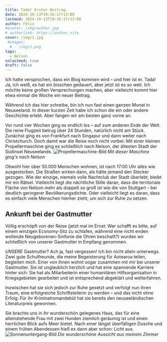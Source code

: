 ```yaml
---
title: Tada! Erster Beitrag.
date: 2024-10-13T19:16:17+13:00
lastmod: 2024-10-13T19:16:17+13:00
author: Felix
#avatar: /img/author.jpg
# authorlink: https://author.site
cover: /img/1.jpg
 #images:
  # - /img/1.png
tags:
  - Nelson
nolastmod: true
draft: false
---
```


Ich hatte versprochen, dass ein Blog kommen wird – und hier ist er. Tada! Ja, ich weiß, es hat ein bisschen gedauert, aber jetzt ist es so weit. Ich möchte keine großen Versprechungen machen, aber vielleicht kommt hier etwa einmal die Woche ein neuer Beitrag.

<!--more-->

Während ich das hier schreibe, bin ich nun fast einen ganzen Monat in Neuseeland. In dieser kurzen Zeit habe ich schon die ein oder andere Geschichte erlebt. Aber fangen wir am besten ganz vorne an.

Vor rund vier Wochen ging es endlich los – auf zum anderen Ende der Welt. Die reine Flugzeit betrug über 24 Stunden, natürlich nicht am Stück. Zunächst ging es von Frankfurt nach Singapur und dann weiter nach Christchurch. Doch damit war die Reise noch nicht vorbei: Mit einer kleinen Propellermaschine ging es schließlich nach Nelson, der ältesten Stadt der Südinsel Neuseelands.
![Propellermaschine-Bild](/img/3.jpg)
_Mit dieser Maschine ging's nach Nelson_


Obwohl hier über 50.000 Menschen wohnen, ist nach 17:00 Uhr alles wie ausgestorben. Die Straßen wirken dann, als hätte jemand den Stecker gezogen. Wie der einzige, niemals volle Nachtclub der Stadt überlebt, bleibt mir ein Rätsel. Vielleicht liegt die nächtliche Stille daran, dass die territoriale Fläche von Nelson mehr als doppelt so groß ist wie die von Stuttgart – bei deutlich geringerer Bevölkerungsdichte. Oder vielleicht liegt es daran, dass es einfach viele Menschen hierher zieht, um sich zur Ruhe zu setzen.

## Ankunft bei der Gastmutter

Völlig erschöpft von der Reise (jetzt mal im Ernst: Wer schafft es bitte, auf einem winzigen Economy-Sitz zu schlafen, während eine nicht enden wollende Neugeborenen-Sinfonie die Ohren beschallt?) wurden wir schließlich von unserer Gastmutter in Empfang genommen.

*UNSERE* Gastmutter? Ach ja, fast vergessen! Ich bin nicht allein unterwegs. Zwei gute Schulfreunde, die meine Begeisterung für Aotearoa teilen, begleiten mich. Einer von ihnen wohnt sogar zusammen mit mir bei unserer Gastmutter. Sie ist unglaublich herzlich und hat eine spannende Karriere hinter sich: Sie hat als Mitarbeiterin einer humanitären Hilfsorganisation in Kriegsgebieten gearbeitet und ist entsprechend abgeklärt und welterfahren.

Inzwischen hat sie sich jedoch zur Ruhe gesetzt und verfolgt nun ihren Traum, eine erfolgreiche Schriftstellerin zu werden – und das nicht ohne Erfolg: Für ihr Kriminalromandebüt hat sie bereits den neuseeländischen Literaturpreis gewonnen.

Sie brachte uns in ihr wunderschön gelegenes Haus, das für eine alleinstehende Frau mit zwei Hunden ziemlich geräumig ist und einen herrlichen Blick aufs Meer bietet. Nach einer längst überfälligen Dusche und einem frühen Abendessen hieß es dann aber schon: Licht aus.
![Sonnenuntergang-Bild](/img/2.jpg)
_Die wunderschöne Aussicht aus meinem Zimmer_
